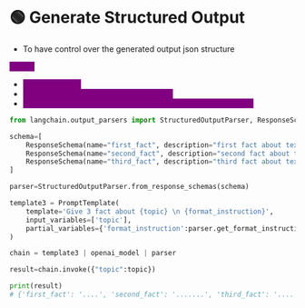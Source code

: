# 🟢 Generate Structured Output

* To have control over the generated output json structure

<mark style="color:purple;background-color:purple;">**Steps:**</mark>

* <mark style="color:purple;background-color:purple;">**Define schema**</mark>
* <mark style="color:purple;background-color:purple;">**Define parser with the created schema**</mark>
* <mark style="color:purple;background-color:purple;">**Use this parser in format instruction inside prompt template**</mark>

```python
from langchain.output_parsers import StructuredOutputParser, ResponseSchema

schema=[
    ResponseSchema(name="first_fact", description="first fact about text"),
    ResponseSchema(name="second_fact", description="second fact about text"),
    ResponseSchema(name="third_fact", description="third fact about text"),
]

parser=StructuredOutputParser.from_response_schemas(schema)

template3 = PromptTemplate(
    template='Give 3 fact about {topic} \n {format_instruction}',
    input_variables=['topic'],
    partial_variables={'format_instruction':parser.get_format_instructions()}
)

chain = template3 | openai_model | parser

result=chain.invoke({"topic":topic})

print(result)
# {'first_fact': '....', 'second_fact': '.......', 'third_fact': '....'}

```
